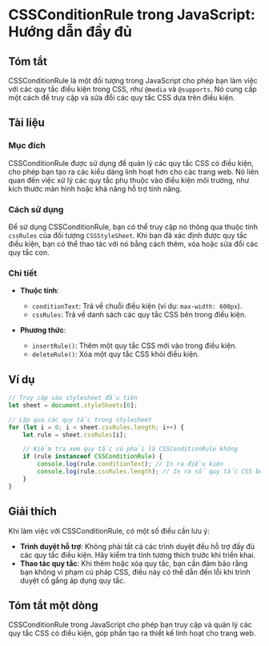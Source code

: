 <!--
Meta Description: # CSSConditionRule trong JavaScript: Hướng dẫn đầy đủ ## Tóm tắt CSSConditionRule là một đối tượng trong JavaScript cho phép bạn làm việc với các quy ...
Meta Keywords: quy, tắc, điều, các, kiện
-->

# CSSConditionRule trong JavaScript: Hướng dẫn đầy đủ

## Tóm tắt
CSSConditionRule là một đối tượng trong JavaScript cho phép bạn làm việc với các quy tắc điều kiện trong CSS, như `@media` và `@supports`. Nó cung cấp một cách để truy cập và sửa đổi các quy tắc CSS dựa trên điều kiện.

## Tài liệu
### Mục đích
CSSConditionRule được sử dụng để quản lý các quy tắc CSS có điều kiện, cho phép bạn tạo ra các kiểu dáng linh hoạt hơn cho các trang web. Nó liên quan đến việc xử lý các quy tắc phụ thuộc vào điều kiện môi trường, như kích thước màn hình hoặc khả năng hỗ trợ tính năng.

### Cách sử dụng
Để sử dụng CSSConditionRule, bạn có thể truy cập nó thông qua thuộc tính `cssRules` của đối tượng `CSSStyleSheet`. Khi bạn đã xác định được quy tắc điều kiện, bạn có thể thao tác với nó bằng cách thêm, xóa hoặc sửa đổi các quy tắc con.

### Chi tiết
- **Thuộc tính**:
  - `conditionText`: Trả về chuỗi điều kiện (ví dụ: `max-width: 600px`).
  - `cssRules`: Trả về danh sách các quy tắc CSS bên trong điều kiện.
  
- **Phương thức**:
  - `insertRule()`: Thêm một quy tắc CSS mới vào trong điều kiện.
  - `deleteRule()`: Xóa một quy tắc CSS khỏi điều kiện.

## Ví dụ
```javascript
// Truy cập vào stylesheet đầu tiên
let sheet = document.styleSheets[0];

// Lặp qua các quy tắc trong stylesheet
for (let i = 0; i < sheet.cssRules.length; i++) {
    let rule = sheet.cssRules[i];

    // Kiểm tra xem quy tắc có phải là CSSConditionRule không
    if (rule instanceof CSSConditionRule) {
        console.log(rule.conditionText); // In ra điều kiện
        console.log(rule.cssRules.length); // In ra số quy tắc CSS bên trong
    }
}
```

## Giải thích
Khi làm việc với CSSConditionRule, có một số điều cần lưu ý:
- **Trình duyệt hỗ trợ**: Không phải tất cả các trình duyệt đều hỗ trợ đầy đủ các quy tắc điều kiện. Hãy kiểm tra tính tương thích trước khi triển khai.
- **Thao tác quy tắc**: Khi thêm hoặc xóa quy tắc, bạn cần đảm bảo rằng bạn không vi phạm cú pháp CSS, điều này có thể dẫn đến lỗi khi trình duyệt cố gắng áp dụng quy tắc.

## Tóm tắt một dòng
CSSConditionRule trong JavaScript cho phép bạn truy cập và quản lý các quy tắc CSS có điều kiện, góp phần tạo ra thiết kế linh hoạt cho trang web.